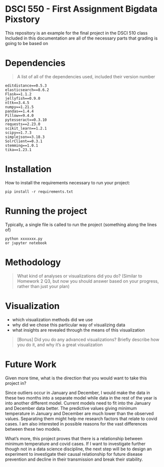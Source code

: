# DSCI 550 - First Assignment Bigdata Pixstory 

This repository is an example for the final project in the DSCI 510 class  
Included in this documentation are all of the necessary parts that grading is going to be based on  

# Dependencies

> A list of all of the dependencies used, included their version number  
```
editdistance==0.5.3
elasticsearch==8.6.2
Flask==1.1.2
jellyfish==0.9.0
nltk==3.4.5
numpy==1.21.5
pandas==1.4.4
Pillow==9.4.0
pytesseract==0.3.10
requests==2.23.0
scikit_learn==1.2.1
scipy==1.7.3
simplejson==3.18.3
SolrClient==0.3.1
stemming==1.0.1
tika==1.23.1

```
# Installation

How to install the requirements necessary to run your project:  

```
pip install -r requirements.txt
```

# Running the project

Typically, a single file is called to run the project (something along the lines of)  

```
python xxxxxxx.py
or jupyter notebook
```

# Methodology

> What kind of analyses or visualizations did you do? (Similar to Homework 2 Q3, but now you should answer based on your progress, rather than just your plan)  


# Visualization

- which visualization methods did we use
- why did we chose this particular way of visualizing data
- what insights are revealed through the means of this visualization

> [Bonus] Did you do any advanced visualizations? Briefly describe how you do it, and why it’s a great visualization  

# Future Work

Given more time, what is the direction that you would want to take this project in? 

Since outliers occur in January and December, I would make the data in these two months into a separate model while data in the rest of the year is into another different model. Current models need to fit into the January and December data better. The predictive values giving minimum temperature in January and December are much lower than the observed values. Separating them might help me research factors that relate to covid cases. I am also interested in possible reasons for the vast differences between these two models. 

What’s more, this project proves that there is a relationship between minimum temperature and covid cases. If I want to investigate further though not in a data science discipline, the next step will be to design an experiment to investigate their causal relationship for future disease prevention and decline in their transmission and break their stability. 

 
